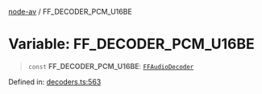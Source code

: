 [node-av](../globals.md) / FF\_DECODER\_PCM\_U16BE

# Variable: FF\_DECODER\_PCM\_U16BE

> `const` **FF\_DECODER\_PCM\_U16BE**: [`FFAudioDecoder`](../type-aliases/FFAudioDecoder.md)

Defined in: [decoders.ts:563](https://github.com/seydx/av/blob/f8631fc881b394300b1479f511d55cf1c370a87f/src/constants/decoders.ts#L563)
